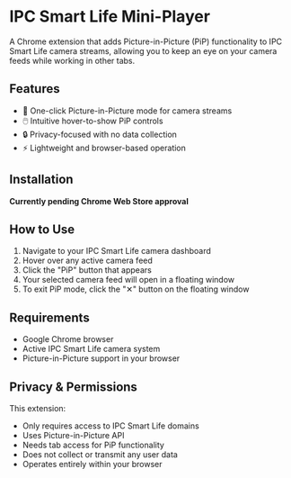 # IPC Smart Life Mini-Player

A Chrome extension that adds Picture-in-Picture (PiP) functionality to IPC Smart Life camera streams, allowing you to keep an eye on your camera feeds while working in other tabs.

## Features

- 🎯 One-click Picture-in-Picture mode for camera streams
- 🖱️ Intuitive hover-to-show PiP controls
- 🔒 Privacy-focused with no data collection
- ⚡ Lightweight and browser-based operation

## Installation

**Currently pending Chrome Web Store approval**

## How to Use

1. Navigate to your IPC Smart Life camera dashboard
2. Hover over any active camera feed
3. Click the "PiP" button that appears
4. Your selected camera feed will open in a floating window
5. To exit PiP mode, click the "✕" button on the floating window

## Requirements

- Google Chrome browser
- Active IPC Smart Life camera system
- Picture-in-Picture support in your browser

## Privacy & Permissions

This extension:
- Only requires access to IPC Smart Life domains
- Uses Picture-in-Picture API
- Needs tab access for PiP functionality
- Does not collect or transmit any user data
- Operates entirely within your browser